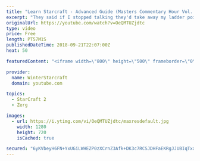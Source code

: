 ```yaml
---
title: "Learn Starcraft - Advanced Guide (Masters Commentary Hour Vol. 1)"
excerpt: "They said if I stopped talking they'd take away my ladder points. Next one I upload will have more terran/toss blame RNGesus."
originalUrl: https://youtube.com/watch?v=OeQMTUZjdtc
type: video
price: Free
length: PT57M1S
publishedDateTime: 2018-09-21T22:07:00Z
heat: 50

featuredContent: "<iframe width=\"800\" height=\"500\" frameborder=\"0\" src=\"https://www.youtube.com/embed/OeQMTUZjdtc\" allow=\"accelerometer; autoplay; encrypted-media; gyroscope; picture-in-picture\" allowfullscreen></iframe>"

provider:
  name: WinterStarcraft
  domain: youtube.com

topics:
  - StarCraft 2
  - Zerg

images:
  - url: https://i.ytimg.com/vi/OeQMTUZjdtc/maxresdefault.jpg
    width: 1280
    height: 720
    isCached: true

secured: "6yKVbeyH6FN+YxUGiLWHEZP0zXCrnZ3Afk+DK3c7RCSJDHFaEKRgJJUBIqTxxwU1BS+vSXTEzvy+QPJ70NFdmifR2d9lgNhdm4z+wUm/SoFKPpcGrCBjh5CiIwdagNv522fttxfES3My40X8DGBSw5qSGIWWZnoMqSq8ieZ9GpMlVPrOm0Kld2fh2mLvO5ZSsH5ev9sfiDrDMqeHT/Osb8oXHk83Zr39nSuAqB0fOLN8NwjbNxlvY4ZoHvpzDHQzOote7SVBkrqBkjpkKIzeRb48XjcQu6D5Es36ZXlFMDmZ8WpTf3MrgOUwXAnu1KE29t/MutJTshkTqLVgCl3Mh9aLIEW88BrK3ualhJe/ou+GGrlFfWoj/yXSblbfx8/NUV6LWfQhAcFI4B8MCtrPvhJfEWUe5jPuTnl2QKIVOFA=;S4+almRiaUlVDAAXnuZrEQ=="
---
```


